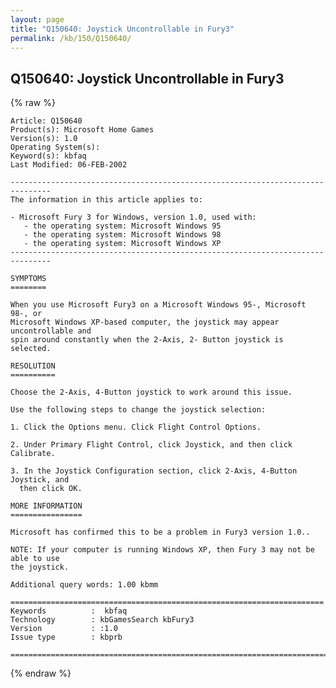 ```yaml
---
layout: page
title: "Q150640: Joystick Uncontrollable in Fury3"
permalink: /kb/150/Q150640/
---
```


## Q150640: Joystick Uncontrollable in Fury3

{% raw %}

	Article: Q150640
	Product(s): Microsoft Home Games
	Version(s): 1.0
	Operating System(s): 
	Keyword(s): kbfaq
	Last Modified: 06-FEB-2002
	
	-------------------------------------------------------------------------------
	The information in this article applies to:
	
	- Microsoft Fury 3 for Windows, version 1.0, used with:
	   - the operating system: Microsoft Windows 95 
	   - the operating system: Microsoft Windows 98 
	   - the operating system: Microsoft Windows XP 
	-------------------------------------------------------------------------------
	
	SYMPTOMS
	========
	
	When you use Microsoft Fury3 on a Microsoft Windows 95-, Microsoft 98-, or
	Microsoft Windows XP-based computer, the joystick may appear uncontrollable and
	spin around constantly when the 2-Axis, 2- Button joystick is selected.
	
	RESOLUTION
	==========
	
	Choose the 2-Axis, 4-Button joystick to work around this issue.
	
	Use the following steps to change the joystick selection:
	
	1. Click the Options menu. Click Flight Control Options.
	
	2. Under Primary Flight Control, click Joystick, and then click Calibrate.
	
	3. In the Joystick Configuration section, click 2-Axis, 4-Button Joystick, and
	  then click OK.
	
	MORE INFORMATION
	================
	
	Microsoft has confirmed this to be a problem in Fury3 version 1.0..
	
	NOTE: If your computer is running Windows XP, then Fury 3 may not be able to use
	the joystick.
	
	Additional query words: 1.00 kbmm
	
	======================================================================
	Keywords          :  kbfaq
	Technology        : kbGamesSearch kbFury3
	Version           : :1.0
	Issue type        : kbprb
	
	=============================================================================
	

{% endraw %}
